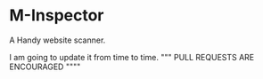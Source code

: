 # M-Inspector
  A Handy website scanner.


I am going to update it from time to time.
                            """ PULL REQUESTS ARE ENCOURAGED """"

